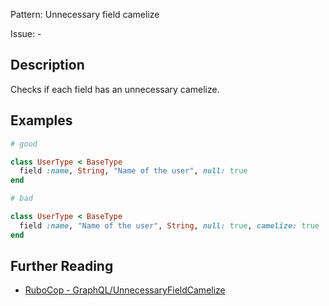 Pattern: Unnecessary field camelize

Issue: -

## Description

Checks if each field has an unnecessary camelize.

## Examples

```ruby
# good

class UserType < BaseType
  field :name, String, "Name of the user", null: true
end

# bad

class UserType < BaseType
  field :name, "Name of the user", String, null: true, camelize: true
end
```

## Further Reading

* [RuboCop - GraphQL/UnnecessaryFieldCamelize](https://github.com/DmitryTsepelev/rubocop-graphql/blob/master/lib/rubocop/cop/graphql/unnecessary_field_camelize.rb)
